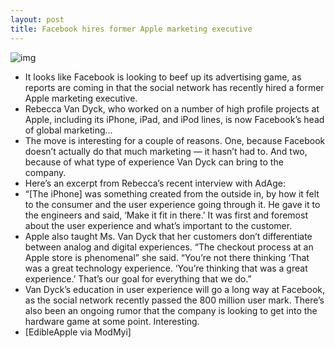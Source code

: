 ```yaml
---
layout: post
title: Facebook hires former Apple marketing executive
---
```

![img](http://media.idownloadblog.com/wp-content/uploads/2012/02/facebook.jpg)
* It looks like Facebook is looking to beef up its advertising game, as reports are coming in that the social network has recently hired a former Apple marketing executive.
* Rebecca Van Dyck, who worked on a number of high profile projects at Apple, including its iPhone, iPad, and iPod lines, is now Facebook’s head of global marketing…
* The move is interesting for a couple of reasons. One, because Facebook doesn’t actually do that much marketing — it hasn’t had to. And two, because of what type of experience Van Dyck can bring to the company.
* Here’s an excerpt from Rebecca’s recent interview with AdAge:
* “[The iPhone] was something created from the outside in, by how it felt to the consumer and the user experience going through it. He gave it to the engineers and said, ‘Make it fit in there.’ It was first and foremost about the user experience and what’s important to the customer.
* Apple also taught Ms. Van Dyck that her customers don’t differentiate between analog and digital experiences. “The checkout process at an Apple store is phenomenal” she said. “You’re not there thinking ‘That was a great technology experience. ‘You’re thinking that was a great experience.’ That’s our goal for everything that we do.”
* Van Dyck’s education in user experience will go a long way at Facebook, as the social network recently passed the 800 million user mark. There’s also been an ongoing rumor that the company is looking to get into the hardware game at some point. Interesting.
* [EdibleApple via ModMyi]

